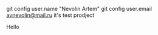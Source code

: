 git config user.name "Nevolin Artem"
git config user.email avnevolin@mail.ru
it\'s test prodject

Hello

